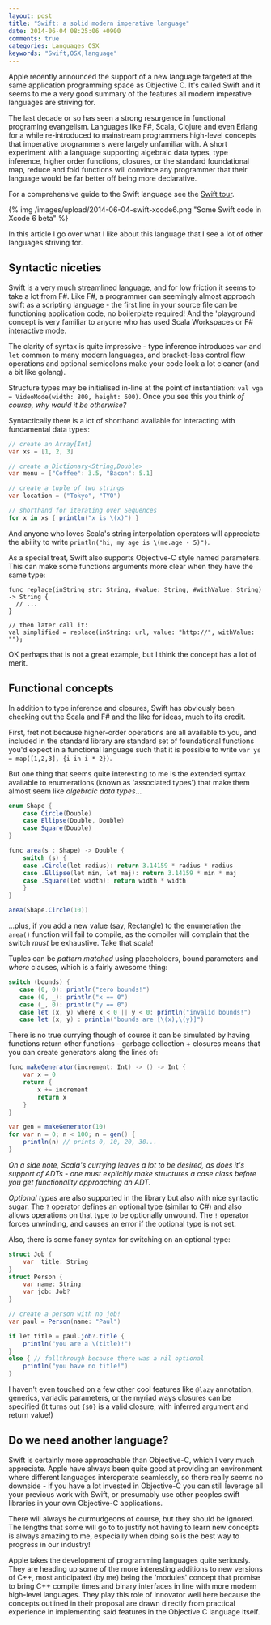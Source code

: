 ```yaml
---
layout: post
title: "Swift: a solid modern imperative language"
date: 2014-06-04 08:25:06 +0900
comments: true
categories: Languages OSX
keywords: "Swift,OSX,language" 
---
```


Apple recently announced the support of a new language targeted at the same application programming space as Objective C. It's called Swift and it seems to me a very good summary of the features all modern imperative languages are striving for. 

The last decade or so has seen a strong resurgence in functional programing evangelism. Languages like F#, Scala, Clojure and even Erlang for a while re-introduced to mainstream programmers high-level concepts that imperative programmers were largely unfamiliar with. A short experiment with a language supporting algebraic data types, type inference, higher order functions, closures, or the standard foundational map, reduce and fold functions will convince any programmer that their language
would be far better off being more declarative. 

For a comprehensive guide to the Swift language see the [Swift tour](https://developer.apple.com/library/prerelease/ios/documentation/Swift/Conceptual/Swift_Programming_Language/GuidedTour.html).

{% img /images/upload/2014-06-04-swift-xcode6.png "Some Swift code in Xcode 6 beta" %}

In this article I go over what I like about this language that I see a lot of other languages striving for.

## Syntactic niceties

Swift is a very much streamlined language, and for low friction it seems to take a lot from F#. Like F#, a programmer can seemingly almost approach swift as a scripting language - the first line in your source file can be functioning application code, no boilerplate required! And the 'playground' concept is very familiar to anyone who has used Scala Workspaces or F# interactive mode. 

The clarity of syntax is quite impressive - type inference introduces ```var``` and ```let``` common to many modern languages, and bracket-less control flow operations and optional semicolons make your code look a lot cleaner (and a bit like golang).

Structure types may be initialised in-line at the point of instantiation: ```val vga = VideoMode(width: 800, height: 600)```. Once you see this you think _of course, why would it be otherwise?_

Syntactically there is a lot of shorthand available for interacting with fundamental data types:
``` csharp
// create an Array[Int]
var xs = [1, 2, 3]

// create a Dictionary<String,Double>
var menu = ["Coffee": 3.5, "Bacon": 5.1]

// create a tuple of two strings
var location = ("Tokyo", "TYO") 

// shorthand for iterating over Sequences
for x in xs { println("x is \(x)") } 
```

And anyone who loves Scala's string interpolation operators will appreciate the ability to write ```println("hi, my age is \(me.age - 5)")```. 

As a special treat, Swift also supports Objective-C style named parameters. This can make some functions arguments more clear when they have the same type:
```
func replace(inString str: String, #value: String, #withValue: String) -> String {
  // ... 
}

// then later call it:
val simplified = replace(inString: url, value: "http://", withValue: "");
```

OK perhaps that is not a great example, but I think the concept has a lot of merit.

## Functional concepts

In addition to type inference and closures, Swift has obviously been checking out the Scala and F# and the like for ideas, much to its credit. 

First, fret not because higher-order operations are all available to you, and included in the standard library are standard set of foundational functions you'd expect in a functional language such that it is possible to write ```var ys = map([1,2,3], {i in i * 2})```.

But one thing that seems quite interesting to me is the extended syntax available to enumerations (known as 'associated types') that make them almost seem like *algebraic data types*...
``` csharp
enum Shape {
    case Circle(Double)
    case Ellipse(Double, Double)
    case Square(Double)
}

func area(s : Shape) -> Double {
    switch (s) {
    case .Circle(let radius): return 3.14159 * radius * radius
    case .Ellipse(let min, let maj): return 3.14159 * min * maj
    case .Square(let width): return width * width
    }
}

area(Shape.Circle(10))
```

...plus, if you add a new value (say, Rectangle) to the enumeration the ```area()``` function will fail to compile, as the compiler will complain that the switch _must_ be exhaustive. Take that scala!

Tuples can be *pattern matched* using placeholders, bound parameters and _where_ clauses, which is a fairly awesome thing:
``` csharp
switch (bounds) {
   case (0, 0): println("zero bounds!")
   case (0, _): println("x == 0")
   case (_, 0): println("y == 0")
   case let (x, y) where x < 0 || y < 0: println("invalid bounds!")
   case let (x, y) : println("bounds are [\(x),\(y)]")
```

There is no true currying though of course it can be simulated by having functions return other functions - garbage collection + closures means that you can create generators along the lines of:
``` csharp
func makeGenerator(increment: Int) -> () -> Int {
    var x = 0
    return {
        x += increment
        return x
    }
}

var gen = makeGenerator(10)
for var n = 0; n < 100; n = gen() {
    println(n) // prints 0, 10, 20, 30...
}
```

_On a side note, Scala's currying leaves a lot to be desired, as does it's support of ADTs - one must explicitly make structures a _case class_ before you get functionality approaching an ADT._

*Optional types* are also supported in the library but also with nice syntactic sugar. The ```?``` operator defines an optional type (similar to C#) and also allows operations on that type to be optionally unwound. The ```!``` operator forces unwinding, and causes an error if the optional type is not set. 

Also, there is some fancy syntax for switching on an optional type:
``` csharp
struct Job {
    var  title: String
}
struct Person {
    var name: String
    var job: Job?
}

// create a person with no job!
var paul = Person(name: "Paul")

if let title = paul.job?.title {
    println("you are a \(title)!")
}
else { // fallthrough because there was a nil optional
    println("you have no title!")
}
```

I haven't even touched on a few other cool features like ```@lazy``` annotation, generics, variadic parameters, or the myriad ways closures can be specified (it turns out ```{$0}``` is a valid closure, with inferred argument and return value!)

## Do we need another language?

Swift is certainly more approachable than Objective-C, which I very much appreciate. Apple have always been quite good at providing an environment where different languages interoperate seamlessly, so there really seems no downside - if you have a lot invested in Objective-C you can still leverage all your previous work with Swift, or presumably use other peoples swift libraries in your own Objective-C applications. 

There will always be curmudgeons of course, but they should be ignored. The lengths that some will go to to justify not having to learn new concepts is always amazing to me, especially when doing so is the best way to progress in our industry!

Apple takes the development of programming languages quite seriously. They are heading up some of the more interesting additions to new versions of C++, most anticipated (by me) being the 'modules' concept that promise to bring C++ compile times and binary interfaces in line with more modern high-level languages. They play this role of innovator well here because the concepts outlined in their proposal are drawn directly from practical experience in implementing said features in the
Objective C language itself.


